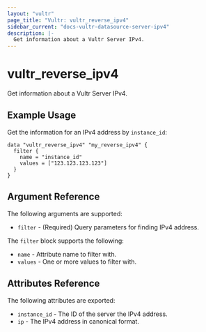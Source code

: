 ```yaml
---
layout: "vultr"
page_title: "Vultr: vultr_reverse_ipv4"
sidebar_current: "docs-vultr-datasource-server-ipv4"
description: |-
  Get information about a Vultr Server IPv4.
---
```


# vultr_reverse_ipv4

Get information about a Vultr Server IPv4.

## Example Usage

Get the information for an IPv4 address by `instance_id`:

```hcl
data "vultr_reverse_ipv4" "my_reverse_ipv4" {
  filter {
    name = "instance_id"
    values = ["123.123.123.123"]
  }
}
```

## Argument Reference

The following arguments are supported:

* `filter` - (Required) Query parameters for finding IPv4 address.

The `filter` block supports the following:

* `name` - Attribute name to filter with.
* `values` - One or more values to filter with.

## Attributes Reference

The following attributes are exported:

* `instance_id` - The ID of the server the IPv4 address.
* `ip` - The IPv4 address in canonical format.
